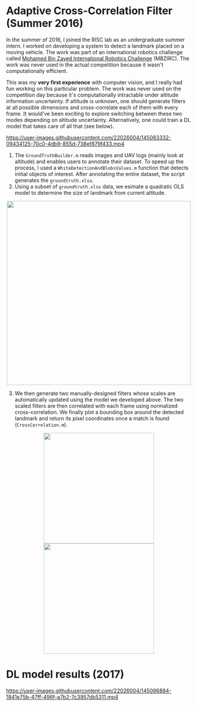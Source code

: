 # Adaptive Cross-Correlation Filter (Summer 2016)

In the summer of 2016, I joined the RISC lab as an undergraduate summer intern. I worked on developing a system to detect a landmark placed on a moving vehicle. The work was part of an international robotics challenge called [Mohamed Bin Zayed International Robotics Challenge](www.mbzirc.com) (MBZIRC). The work was never used in the actual competition because it wasn't computationally efficient. 

This was my **very first experience** with computer vision, and I really had fun working on this particular problem. The work was never used on the competition day because it's computationally intractable under altitude information uncertainty. If altitude is unknown, one should generate filters at all possible dimensions and cross-correlate each of them with every frame. It would've been exciting to explore switching between these two modes depending on altitude uncertainty. Alternatively, one could train a DL model that takes care of all that (see below).

https://user-images.githubusercontent.com/22026004/145083332-09434125-70c0-4db9-855d-738ef879f433.mp4

1. The `GroundTruthBuilder.m` reads images and UAV logs (mainly look at altitude) and enables users to annotate their dataset. To speed up the process, I used a `WhiteDetectionAndBlobsValues.m` function that detects initial objects of interest. After annotating the entire dataset, the script generates the `groundtruth.xlsx`.
2. Using a subset of `groundtruth.xlsx` data, we esimate a quadratic OLS model to determine the size of landmark from current altitude.

<p align="center">
  <img src="https://github.com/hayaalsh/AdaptiveCrossCorrelationFilterSummer2016/blob/main/alt2lengthmodel.jpg" width="500">
</p>

3. We then generate two manually-designed filters whose scales are automatically updated using the model we developed above. The two scaled filters are then correlated with each frame using normalized cross-correlation. We finally plot a bounding box around the detected landmark and return its pixel coordinates once a match is found (`CrossCorrelation.m`).

<p align="center">
  <img src=https://github.com/hayaalsh/AdaptiveCrossCorrelationFilterSummer2016/blob/main/filter1.png width="300"> <img     src=https://github.com/hayaalsh/AdaptiveCrossCorrelationFilterSummer2016/blob/main/filter2.png width="300">
</p>


# DL model results (2017)

https://user-images.githubusercontent.com/22026004/145096884-1841e75b-47ff-496f-a7b2-7c3957db5311.mp4
